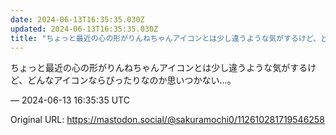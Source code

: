 ```yaml
---
date: 2024-06-13T16:35:35.030Z
updated: 2024-06-13T16:35:35.030Z
title: "ちょっと最近の心の形がりんねちゃんアイコンとは少し違うような気がするけど、どんな[...]"
---
```


<p>ちょっと最近の心の形がりんねちゃんアイコンとは少し違うような気がするけど、どんなアイコンならぴったりなのか思いつかない…。</p>

&mdash; 2024-06-13 16:35:35 UTC

Original URL: https://mastodon.social/@sakuramochi0/112610281719546258
